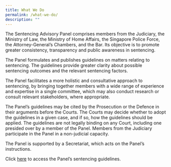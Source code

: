 ```yaml
---
title: What We Do
permalink: /what-we-do/
description: ""
---
```

The Sentencing Advisory Panel comprises members from the Judiciary, the Ministry of Law, the Ministry of Home Affairs, the Singapore Police Force, the Attorney-General’s Chambers, and the Bar. Its objective is to promote greater consistency, transparency and public awareness in sentencing.

The Panel formulates and publishes guidelines on matters relating to sentencing. The guidelines provide greater clarity about possible sentencing outcomes and the relevant sentencing factors.

The Panel facilitates a more holistic and consultative approach to sentencing, by bringing together
members with a wide range of experience and expertise in a single committee, which may also conduct research or consult relevant stakeholders, where appropriate.

The Panel’s guidelines may be cited by the Prosecution or the Defence in their arguments before the Courts. The Courts may decide whether to adopt the guidelines in a given case, and if so, how the guidelines should be applied. The guidelines are not legally binding on any Court, including one presided over by a member of the Panel. Members from the Judiciary participate in the Panel in a non-judicial capacity.

The Panel is supported by a Secretariat, which acts on the Panel’s instructions.

Click [here](/Resources/guidelines) to access the Panel’s sentencing guidelines.
